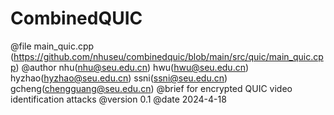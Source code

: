 # CombinedQUIC

@file main_quic.cpp (https://github.com/nhuseu/combinedquic/blob/main/src/quic/main_quic.cpp)
@author nhu(nhu@seu.edu.cn)  hwu(hwu@seu.edu.cn) hyzhao(hyzhao@seu.edu.cn) ssni(ssni@seu.edu.cn) gcheng(chengguang@seu.edu.cn)
@brief for encrypted QUIC video identification attacks
@version 0.1
@date 2024-4-18